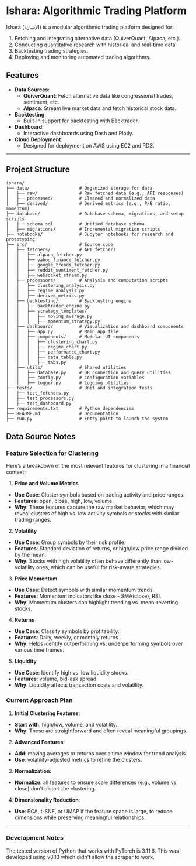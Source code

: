 # Ishara: Algorithmic Trading Platform

Ishara (الإشارة) is a modular algorithmic trading platform designed for:
1. Fetching and integrating alternative data (QuiverQuant, Alpaca, etc.).
2. Conducting quantitative research with historical and real-time data.
3. Backtesting trading strategies.
4. Deploying and monitoring automated trading algorithms.

## **Features**
- **Data Sources**:
  - **QuiverQuant**: Fetch alternative data like congressional trades, sentiment, etc.
  - **Alpaca**: Stream live market data and fetch historical stock data.
- **Backtesting**:
  - Built-in support for backtesting with Backtrader.
- **Dashboard**:
  - Interactive dashboards using Dash and Plotly.
- **Cloud Deployment**:
  - Designed for deployment on AWS using EC2 and RDS.

---

## **Project Structure**
```plaintext
ishara/
├── data/                   # Organized storage for data
│   ├── raw/                # Raw fetched data (e.g., API responses)
│   ├── processed/          # Cleaned and normalized data
│   ├── derived/            # Derived metrics (e.g., P/E ratio, momentum)
├── database/               # Database schema, migrations, and setup scripts
│   ├── schema.sql          # Unified database schema
│   ├── migrations/         # Incremental migration scripts
├── notebooks/              # Jupyter notebooks for research and prototyping
├── src/                    # Source code
│   ├── fetchers/           # API fetchers
│   │   ├── alpaca_fetcher.py
│   │   ├── yahoo_finance_fetcher.py
│   │   ├── google_trends_fetcher.py
│   │   ├── reddit_sentiment_fetcher.py
│   │   ├── websocket_stream.py
│   ├── processors/         # Analysis and computation scripts
│   │   ├── clustering_analysis.py
│   │   ├── regime_analysis.py
│   │   ├── derived_metrics.py
│   ├── backtesting/        # Backtesting engine
│   │   ├── backtrader_engine.py
│   │   ├── strategy_templates/
│   │   │   ├── moving_average.py
│   │   │   ├── momentum_strategy.py
│   ├── dashboard/          # Visualization and dashboard components
│   │   ├── app.py          # Main app file
│   │   ├── components/     # Modular UI components
│   │   │   ├── clustering_chart.py
│   │   │   ├── regime_chart.py
│   │   │   ├── performance_chart.py
│   │   │   ├── data_table.py
│   │   │   ├── tabs.py
│   ├── utils/              # Shared utilities
│   │   ├── database.py     # DB connection and query utilities
│   │   ├── config.py       # Configuration variables
│   │   ├── logger.py       # Logging utilities
├── tests/                  # Unit and integration tests
│   ├── test_fetchers.py
│   ├── test_processors.py
│   ├── test_dashboard.py
├── requirements.txt        # Python dependencies
├── README.md               # Documentation
├── run.py                  # Entry point to launch the system
```

## Data Source Notes

### Feature Selection for Clustering
Here’s a breakdown of the most relevant features for clustering in a financial context:

1. **Price and Volume Metrics**
  - **Use Case**: Cluster symbols based on trading activity and price ranges.
  - **Features**: open, close, high, low, volume.
  - **Why**: These features capture the raw market behavior, which may reveal clusters of high vs. low activity symbols or stocks with similar trading ranges.

2. **Volatility**
  - **Use Case**: Group symbols by their risk profile.
  - **Features**: Standard deviation of returns, or high/low price range divided by the mean.
  - **Why**: Stocks with high volatility often behave differently than low-volatility ones, which can be useful for risk-aware strategies.

3. **Price Momentum**
  - **Use Case**: Detect symbols with similar momentum trends.
  - **Features**: Momentum indicators like close - SMA(close), RSI.
  - **Why**: Momentum clusters can highlight trending vs. mean-reverting stocks.

4. **Returns**
  - **Use Case**: Classify symbols by profitability.
  - **Features**: Daily, weekly, or monthly returns.
  - **Why**: Helps identify outperforming vs. underperforming symbols over various time frames.

5. **Liquidity**
  - **Use Case**: Identify high vs. low liquidity stocks.
  - **Features**: volume, bid-ask spread.
  - **Why**: Liquidity affects transaction costs and volatility.

### Current Approach Plan

1. **Initial Clustering Features**:
  - **Start with**: high/low, volume, and volatility.
  - **Why**: These are straightforward and often reveal meaningful groupings.

2. **Advanced Features**:
  - **Add**: moving averages or returns over a time window for trend analysis.
  - **Use**: volatility-adjusted metrics to refine the clusters.

3. **Normalization**:
  - **Normalize**: all features to ensure scale differences (e.g., volume vs. close) don’t distort the clustering.

4. **Dimensionality Reduction**:
  - **Use**: PCA, t-SNE, or UMAP if the feature space is large, to reduce dimensions while preserving meaningful relationships.

---

### Development Notes

The tested version of Python that works with PyTorch is 3.11.6.
This was developed using v3.13 which didn't allow the scraper to work.
